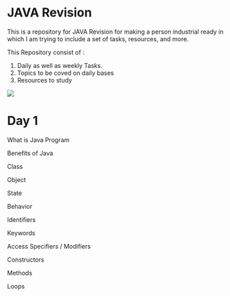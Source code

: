 
# JAVA Revision

This is a repository for  JAVA Revision for making a person industrial ready in which I am trying to include a set of tasks, resources, and more.

This Repository consist of : 

1. Daily as well as weekly Tasks.
2. Topics to be coved on daily bases 
3. Resources to study 


![](https://i.postimg.cc/bwVywFR8/Screenshot-3.png)

# Day 1 

What is Java Program 

Benefits of Java 

Class 

Object 

State 

Behavior 

Identifiers 

Keywords

Access Specifiers / Modifiers 

Constructors

Methods 

Loops 



